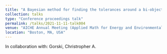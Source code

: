 ```yaml
---
title: "A Bayesian method for finding the tolerances around a bi-objective Pareto front: Application to electrochemical carbon capture solution chemistries"
collection: talks
type: "Conference proceedings talk"
permalink: /talks/2021-11-11-talk004
venue: "AICHE Annual Meeting (Applied Math for Energy and Environmental Applications)"
location: "Boston, MA, USA"
---
```

In collaboration with:  Gorski, Christropher A.


